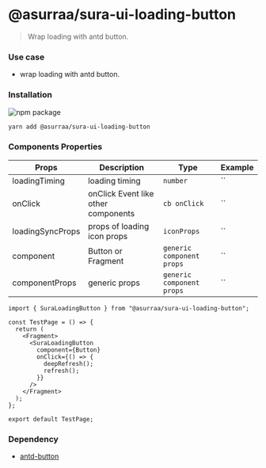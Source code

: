 # @asurraa/sura-ui-loading-button

> Wrap loading with antd button.

### Use case

- wrap loading with antd button.

### Installation

![npm package](https://img.shields.io/npm/v/@asurraa/sura-ui-loading-button?style=flat-square?style=flat-square)

```sh
yarn add @asurraa/sura-ui-loading-button
```

### Components Properties

| Props            | Description                         | Type                      | Example |
| ---------------- | ----------------------------------- | ------------------------- | ------- |
| loadingTiming    | loading timing                      | `number`                  | ``      |
| onClick          | onClick Event like other components | `cb onClick`              | ``      |
| loadingSyncProps | props of loading icon props         | `iconProps`               | ``      |
| component        | Button or Fragment                  | `generic component props` | ``      |
| componentProps   | generic props                       | `generic component props` | ``      |

```tsx
import { SuraLoadingButton } from "@asurraa/sura-ui-loading-button";

const TestPage = () => {
  return (
    <Fragment>
      <SuraLoadingButton
        component={Button}
        onClick={() => {
          deepRefresh();
          refresh();
        }}
      />
    </Fragment>
  );
};

export default TestPage;
```

### Dependency

- [antd-button](https://ant.design/components/button/)
